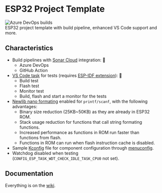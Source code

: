 # ESP32 Project Template

![Azure DevOps builds](https://img.shields.io/azure-devops/build/gfurtadoalmeida/GitHub/38?)  
ESP32 project template with build pipeline, enhanced VS Code support and more.  

## Characteristics

* Build pipelines with [Sonar Cloud](https://sonarcloud.io/) integration: 🚀
  * Azure DevOps
  * GitHub Action
* [VS Code task](https://code.visualstudio.com/docs/editor/tasks) for tests (requires [ESP-IDF extension](https://marketplace.visualstudio.com/items?itemName=espressif.esp-idf-extension)): 🧪
  * Build test
  * Flash test
  * Monitor test
  * Build, flash and start a monitor for the tests
* [Newlib nano formating](https://docs.espressif.com/projects/esp-idf/en/latest/esp32/api-guides/performance/size.html?#newlib-nano-formatting) enabled for `printf/scanf`, with the following advantages:
  * Binary size reduction (25KB~50KB) as they are already in ESP32 ROM.
  * Stack usage reduction for functions that call string formating functions.
  * Increased performance as functions in ROM run faster than functions from flash. 
  * Functions in ROM can run when flash instruction cache is disabled.
* Sample [Kconfig](/components/component_name/Kconfig) file for component configuration through [menuconfig](https://docs.espressif.com/projects/esp-idf/en/latest/esp32/api-reference/kconfig.html).
* Watchdog disabled when testing (`CONFIG_ESP_TASK_WDT_CHECK_IDLE_TASK_CPU0` not set).

## Documentation

Everything is on the [wiki](https://github.com/gfurtadoalmeida/esp32-project-template/wiki).
